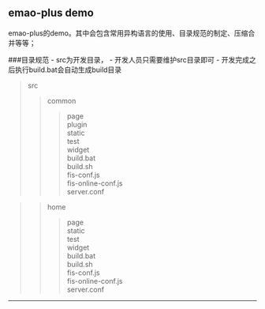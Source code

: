 ## emao-plus demo

emao-plus的demo。其中会包含常用异构语言的使用、目录规范的制定、压缩合并等等；

###目录规范
    - src为开发目录，
    - 开发人员只需要维护src目录即可
    - 开发完成之后执行build.bat会自动生成build目录

> src  
> > common  
> > > page  
> > > plugin  
> > > static  
> > > test  
> > > widget  
> > > build.bat  
> > > build.sh  
> > > fis-conf.js  
> > > fis-online-conf.js  
> > > server.conf  

> > home  
> > > page  
> > > static  
> > > test  
> > > widget  
> > > build.bat  
> > > build.sh  
> > > fis-conf.js  
> > > fis-online-conf.js  
> > > server.conf  

------------
